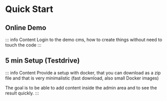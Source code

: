 # Quick Start

## Online Demo
::: info Content
Login to the demo cms, how to create things without need to touch the code
:::

## 5 min Setup (Testdrive)
::: info Content
Provide a setup with docker, that you can download as a zip file and that is very minimalistic (fast download, also small Docker images)

The goal is to be able to add content inside the admin area and to see the result quickly.
:::
